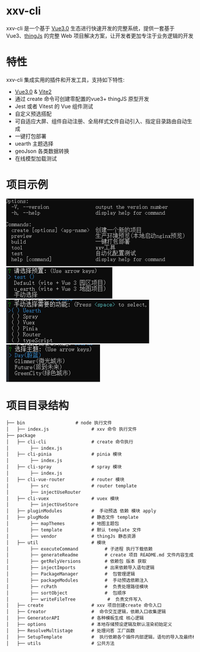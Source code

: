 # xxv-cli
xxv-cli 是一个基于 [Vue3.0](https://v3.cn.vuejs.org/) 生态进行快速开发的完整系统，提供一套基于 Vue3、[thingJs](http://www.thingjs.com/guide/) 的完整 Web 项目解决方案，让开发者更加专注于业务逻辑的开发

# 特性
xxv-cli 集成实用的插件和开发工具，支持如下特性:
- [Vue3.0](https://v3.cn.vuejs.org/) & [Vite2](https://cn.vitejs.dev/)
- 通过 create 命令可创建零配置的vue3+ thingJS 原型开发  
- Jest 或者 Vitest 的 Vue 组件测试 
- 自定义预选搭配 
- 可自适应大屏、组件自动注册、全局样式文件自动引入、指定目录路由自动生成
- 一键打包部署
- uearth 主题选择
- geoJson 各类数据转换
- 在线模型加载测试 
# 项目示例

![img.png](assets/img.png)
![img.png](assets/img2.png)
![img.png](assets/img3.png)
![img.png](assets/img4.png)

# 项目目录结构

```markdown
├── bin                   # node 执行文件
│   ├── index.js                # xxv 命令 执行文件
├── package
│   ├── cli-cli                 # create 命令执行
│        ├── index.js           
│   ├── cli-pinia               # pinia 模块
│        ├── index.js
│   ├── cli-spray               # spray 模块
│        ├── index.js
│   ├── cli-vue-router          # router 模块
│        ├── src                # router template
│        ├── injectUseRouter
│   ├── cli-vuex                # vuex 模块
│        ├── injectUseStore
│   ├── pluginModules           #  手动预选 依赖 模块 apply
│   ├── plugMode                # 静态文件 template
│        ├── mapThemes          # 地图主题包
│        ├── template           # 默认 template 文件
│        ├── vendor             # thingJs 静态资源
│   ├── util                    # 模块
│        ├── executeCommand          # 子进程 执行下载依赖
│        ├── generateReadme          # create 项目 README.md 文件内容生成逻辑
│        ├── getRelyVersions         # 依赖包 版本 获取
│        ├── injectImports           # 出来依赖导入语句逻辑
│        ├── PackageManager          #  包管理逻辑
│        ├── packageModules          #  手动预选依赖注入
│        ├── rcPath                  #  负责处理路径模块
│        ├── sortObject              #  包顺序
│        ├── writeFileTree            #  负责文件写入
│   ├── create                  # xxv 项目创建create 命令入口
│   ├── Creator                 #  命令交互逻辑，依赖入口收集逻辑
│   ├── GeneratorAPI            # 各种模板生成 核心逻辑
│   ├── options                 # 本地存储预设逻辑及默认渲染初始定义
│   ├── ResolveMultistage       # 处理问答 工厂函数
│   ├── SetupTemplate           #  执行依赖各个插件内部逻辑，语句的导入及最终模板的生成
│   ├── utils                   # 公共方法
```

